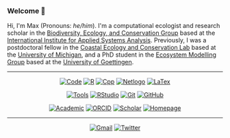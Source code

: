 ### Welcome 👋

Hi, I'm Max (Pronouns: _he/him_). I'm a computational ecologist and research scholar in the [Biodiversity, Ecology, and Conservation Group](https://iiasa.ac.at/programs/bnr/bec) based at the [International Institute for Applied Systems Analysis](https://iiasa.ac.at/). Previously, I was a postdoctoral fellow in the [Coastal Ecology and Conservation Lab](https://www.jacoballgeier.com) based at the [University of Michigan](https://lsa.umich.edu/eeb), and a PhD student in the [Ecosystem Modelling Group](https://www.uni-goettingen.de/en/102170.html) based at the [University of Goettingen](https://www.uni-goettingen.de/de/fakultät+für+forstwissenschaften+und+waldökologie/19852.html).

___

<p align="center">
  <a href="https://simpleicons.org"><img alt="Code" src="https://img.shields.io/badge/-code-000000?style=flat&logo=Plex&logoColor=white"></a>
  <a href="https://www.r-project.org"><img alt="R" src="https://img.shields.io/badge/-R-276DC3?style=for-the-badge&logo=R&logoColor=white"></a>
  <a href="https://www.cplusplus.com"><img alt="Cpp" src="https://img.shields.io/badge/-C%2B%2B-00599C?style=for-the-badge&logo=C%2B%2B&logoColor=white"></a>
  <a href="https://ccl.northwestern.edu/netlogo"><img alt="Netlogo" src="https://img.shields.io/badge/-NetLogo-C10100?style=for-the-badge"></a>
  <a href="https://www.latex-project.org"><img alt="LaTex" src="https://img.shields.io/badge/-LaTeX-008080?style=for-the-badge&logo=LaTeX&logoColor=white"></a>
</p>

<p align="center">
  <a href="https://simpleicons.org"><img alt="Tools" src="https://img.shields.io/badge/-tools-000000?style=flat&logo=Plex&logoColor=white"></a>
  <a href="https://www.rstudio.com"><img alt="RStudio" src="https://img.shields.io/badge/-RStudio-75AADB?style=for-the-badge&logo=RStudio&logoColor=white"></a>
  <a href="https://git-scm.com"><img alt="Git" src="https://img.shields.io/badge/-Git-F05032?style=for-the-badge&logo=Git&logoColor=white"></a>
  <a href="https://github.com"><img alt="GitHub" src="https://img.shields.io/badge/-GitHub-181717?style=for-the-badge&logo=GitHub&logoColor=white"></a>
</p>

<p align="center">
  <a href="https://simpleicons.org"><img alt="Academic" src="https://img.shields.io/badge/-academic-000000?style=flat&logo=Plex&logoColor=white"></a>
  <a href="https://orcid.org/0000-0003-1125-9918"><img alt="ORCID" src="https://img.shields.io/badge/-orcID-A6CE39?style=for-the-badge&logo=orcid&logoColor=white"></a>
  <a href="https://scholar.google.com/citations?view_op=search_authors&mauthors=Maximilian+Hesselbarth"><img alt="Scholar" src="https://img.shields.io/badge/-Google%20Scholar-4285F4?style=for-the-badge&logo=GoogleScholar&logoColor=white"></a>
  <a href="https://www.maxhesselbarth.com"><img alt="Homepage" src="https://img.shields.io/badge/Homepage-24C2CB?style=for-the-badge&logo=InternetExplorer&logoColor=white"></a>
</p>

___

<p align="center">
  <a href="mailto:mhk.hesselbarth@gmail.com"><img alt="Gmail" src="https://img.shields.io/badge/-mhk.hesselbarth<at>gmail.com-FAFAFA?style=social&logo=Gmail&logoColor=black"></a>
  <a href="https://www.twitter.com/mhkhesselbarth"><img alt="Twitter" src="https://img.shields.io/twitter/follow/mhkhesselbarth?style=social"></a>
</p>
